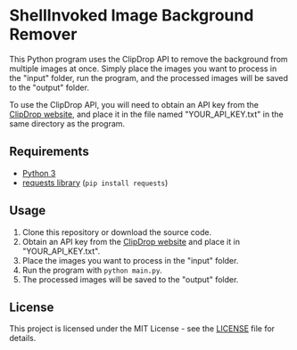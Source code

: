 # ShellInvoked Image Background Remover

This Python program uses the ClipDrop API to remove the background from multiple images at once. Simply place the images you want to process in the "input" folder, run the program, and the processed images will be saved to the "output" folder.

To use the ClipDrop API, you will need to obtain an API key from the [ClipDrop website](https://clipdrop.co/apis/account), and place it in the file named "YOUR_API_KEY.txt" in the same directory as the program.

## Requirements

- [Python 3](https://www.python.org/downloads/)
- [requests library](https://pypi.org/project/requests/) (`pip install requests`)

## Usage

1. Clone this repository or download the source code.
2. Obtain an API key from the [ClipDrop website](https://clipdrop.co/apis/account) and place it in "YOUR_API_KEY.txt".
3. Place the images you want to process in the "input" folder.
4. Run the program with `python main.py`.
5. The processed images will be saved to the "output" folder.

## License

This project is licensed under the MIT License - see the [LICENSE](LICENSE) file for details.
